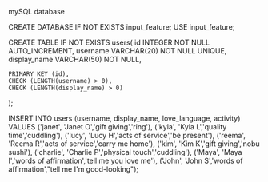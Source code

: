mySQL database

CREATE DATABASE IF NOT EXISTS input_feature;
USE input_feature;

CREATE TABLE IF NOT EXISTS users(
    id INTEGER NOT NULL AUTO_INCREMENT,
    username VARCHAR(20) NOT NULL UNIQUE,
    display_name VARCHAR(50) NOT NULL,

    PRIMARY KEY (id),
    CHECK (LENGTH(username) > 0),
    CHECK (LENGTH(display_name) > 0)
);

INSERT INTO users (username, display_name, love_language, activity) VALUES
('janet', 'Janet O','gift giving','ring'),
('kyla', 'Kyla L','quality time','cuddling'),
('lucy', 'Lucy H','acts of service','be present'),
('reema', 'Reema R','acts of service','carry me home'),
('kim', 'Kim K','gift giving','nobu sushi'),
('charlie', 'Charlie P','physical touch','cuddling'),
('Maya', 'Maya I','words of affirmation','tell me you love me'),
('John', 'John S','words of affirmation',"tell me I'm good-looking");